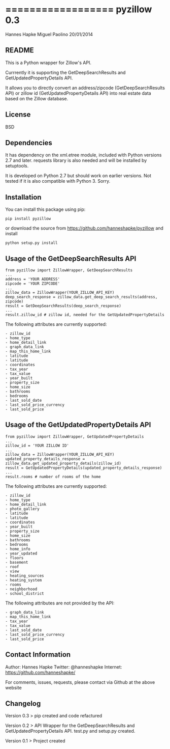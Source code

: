 ==================
pyzillow 0.3
==================
Hannes Hapke
Miguel Paolino
20/01/2014


README
------
This is a Python wrapper for Zillow's API.

Currrently it is supporting the GetDeepSearchResults and GetUpdatedPropertyDetails API. 

It allows you to directly convert an address/zipcode (GetDeepSearchResults API) or zillow id (GetUpdatedPropertyDetails API) into
real estate data based on the Zillow database.

License
------
BSD

Dependencies
------------
It has dependency on the xml.etree module, included with Python versions 2.7 and later.
requests library is also needed and will be installed by setuptools.

It is developed on Python 2.7 but should work on earlier versions. Not tested if it is also compatible with Python 3. Sorry.


Installation
------------
You can install this package using pip:

    pip install pyzillow

or download the source from https://github.com/hanneshapke/pyzillow and install

    python setup.py install


Usage of the GetDeepSearchResults API
-------------------------------------

    from pyzillow import ZillowWrapper, GetDeepSearchResults
    ...
    address = 'YOUR ADDRESS'
    zipcode = 'YOUR ZIPCODE'
    ...
    zillow_data = ZillowWrapper(YOUR_ZILLOW_API_KEY)
    deep_search_response = zillow_data.get_deep_search_results(address, zipcode)
    result = GetDeepSearchResults(deep_search_response) 
    ...
    result.zillow_id # zillow id, needed for the GetUpdatedPropertyDetails

The following attributes are currently supported:

    - zillow_id
    - home_type
    - home_detail_link
    - graph_data_link
    - map_this_home_link
    - latitude
    - latitude
    - coordinates
    - tax_year
    - tax_value
    - year_built
    - property_size
    - home_size
    - bathrooms
    - bedrooms
    - last_sold_date
    - last_sold_price_currency
    - last_sold_price


Usage of the GetUpdatedPropertyDetails API
------------------------------------------

    from pyzillow import ZillowWrapper, GetUpdatedPropertyDetails
    ...
    zillow_id = 'YOUR ZILLOW ID'
    ...
    zillow_data = ZillowWrapper(YOUR_ZILLOW_API_KEY)
    updated_property_details_response = zillow_data.get_updated_property_details(zillow_id)
    result = GetUpdatedPropertyDetails(updated_property_details_response) 
    ...
    result.rooms # number of rooms of the home

The following attributes are currently supported:

    - zillow_id
    - home_type
    - home_detail_link
    - photo_gallery
    - latitude
    - latitude
    - coordinates
    - year_built
    - property_size
    - home_size
    - bathrooms
    - bedrooms
    - home_info
    - year_updated
    - floors
    - basement
    - roof
    - view
    - heating_sources
    - heating_system
    - rooms
    - neighborhood
    - school_district

The following attributes are not provided by the API:

    - graph_data_link
    - map_this_home_link
    - tax_year
    - tax_value
    - last_sold_date
    - last_sold_price_currency
    - last_sold_price


Contact Information
-------------------
Author: Hannes Hapke
Twitter: @hanneshapke
Internet: https://github.com/hanneshapke/ 

For comments, issues, requests, please contact via Github at the above website


Changelog
---------
Version 0.3 > pip created and code refactured

Version 0.2 > API Wrapper for the GetDeepSearchResults and GetUpdatedPropertyDetails API. test.py and setup.py created.

Version 0.1 > Project created



